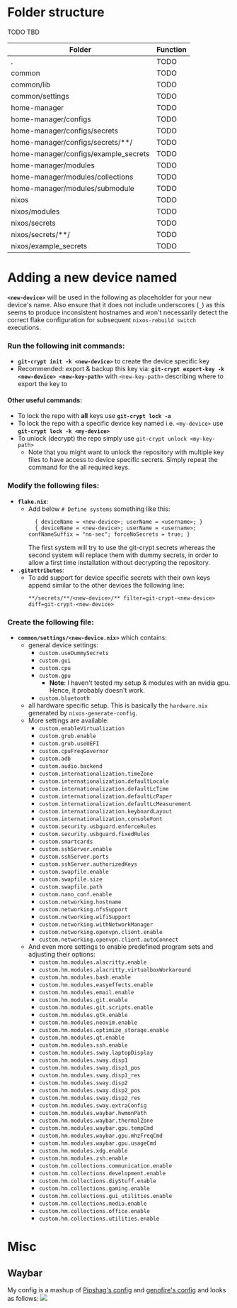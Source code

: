 # Folder structure
TODO TBD

| Folder | Function |
--- | ---
| . | TODO |
| common | TODO |
| common/lib | TODO |
| common/settings | TODO |
| home-manager | TODO |
| home-manager/configs | TODO |
| home-manager/configs/secrets | TODO |
| home-manager/configs/secrets/**/<device-name> | TODO |
| home-manager/configs/example_secrets | TODO |
| home-manager/modules | TODO |
| home-manager/modules/collections | TODO |
| home-manager/modules/submodule | TODO |
| nixos | TODO |
| nixos/modules | TODO |
| nixos/secrets | TODO |
| nixos/secrets/**/<device-name> | TODO |
| nixos/example_secrets | TODO |

# Adding a new device named <new-device>
**`<new-device>`** will be used in the following as placeholder for your new device's name.
Also ensure that it does not include underscores (`_`) as this seems to produce inconsistent hostnames and won't necessarily detect the correct flake configuration for subsequent `nixos-rebuild switch` executions.
### Run the following init commands:
- **`git-crypt init -k <new-device>`** to create the device specific key
- Recommended: export & backup this key via: **`git-crypt export-key -k <new-device> <new-key-path>`** with `<new-key-path>` describing where to export the key to
#### Other useful commands:
- To lock the repo with **all** keys use **`git-crypt lock -a`**
- To lock the repo with a specific device key named i.e. `<my-device>` use **`git-crypt lock -k <my-device>`**
- To unlock (decrypt) the repo simply use `git-crypt unlock <my-key-path>`
    * Note that you might want to unlock the repository with multiple key files to have access to device specific secrets. Simply repeat the command for the all required keys.
### Modify the following files:
- **`flake.nix`**:
    * Add below `# Define systems` something like this:
      ```
        { deviceName = <new-device>; userName = <username>; }
        { deviceName = <new-device>; userName = <username>; confNameSuffix = "no-sec"; forceNoSecrets = true; }
      ```
      The first system will try to use the git-crypt secrets whereas the second system will replace them with dummy secrets, in order to allow a first time installation without decrypting the repository.
- **`.gitattributes`**:
    * To add support for device specific secrets with their own keys append similar to the other devices the following line:
      ```
      **/secrets/**/<new-device>/** filter=git-crypt-<new-device> diff=git-crypt-<new-device>
      ```
### Create the following file:
- **`common/settings/<new-device.nix>`** which contains:
    - general device settings:
        * `custom.useDummySecrets`
        * `custom.gui`
        * `custom.cpu`
        * `custom.gpu`
            - **Note**: I haven't tested my setup & modules with an nvidia gpu. Hence, it probably doesn't work.
        * `custom.bluetooth`
    - all hardware specific setup. This is basically the `hardware.nix` generated by `nixos-generate-config`. 
    - More settings are available:
        * `custom.enableVirtualization`
        * `custom.grub.enable`
        * `custom.grub.useUEFI`
        * `custom.cpuFreqGovernor`
        * `custom.adb`
        * `custom.audio.backend`
        * `custom.internationalization.timeZone`
        * `custom.internationalization.defaultLocale`
        * `custom.internationalization.defaultLcTime`
        * `custom.internationalization.defaultLcPaper`
        * `custom.internationalization.defaultLcMeasurement`
        * `custom.internationalization.keyboardLayout`
        * `custom.internationalization.consoleFont`
        * `custom.security.usbguard.enforceRules`
        * `custom.security.usbguard.fixedRules`
        * `custom.smartcards`
        * `custom.sshServer.enable`
        * `custom.sshServer.ports`
        * `custom.sshServer.authorizedKeys`
        * `custom.swapfile.enable`
        * `custom.swapfile.size`
        * `custom.swapfile.path`
        * `custom.nano_conf.enable`
        * `custom.networking.hostname`
        * `custom.networking.nfsSupport`
        * `custom.networking.wifiSupport`
        * `custom.networking.withNetworkManager`
        * `custom.networking.openvpn.client.enable`
        * `custom.networking.openvpn.client.autoConnect`
    - And even more settings to enable predefined program sets and adjusting their options:
        * `custom.hm.modules.alacritty.enable`
        * `custom.hm.modules.alacritty.virtualboxWorkaround`
        * `custom.hm.modules.bash.enable`
        * `custom.hm.modules.easyeffects.enable`
        * `custom.hm.modules.email.enable`
        * `custom.hm.modules.git.enable`
        * `custom.hm.modules.git.scripts.enable`
        * `custom.hm.modules.gtk.enable`
        * `custom.hm.modules.neovim.enable`
        * `custom.hm.modules.optimize_storage.enable`
        * `custom.hm.modules.qt.enable`
        * `custom.hm.modules.ssh.enable`
        * `custom.hm.modules.sway.laptopDisplay`
        * `custom.hm.modules.sway.disp1`
        * `custom.hm.modules.sway.disp1_pos`
        * `custom.hm.modules.sway.disp1_res`
        * `custom.hm.modules.sway.disp2`
        * `custom.hm.modules.sway.disp2_pos`
        * `custom.hm.modules.sway.disp2_res`
        * `custom.hm.modules.sway.extraConfig`
        * `custom.hm.modules.waybar.hwmonPath`
        * `custom.hm.modules.waybar.thermalZone`
        * `custom.hm.modules.waybar.gpu.tempCmd`
        * `custom.hm.modules.waybar.gpu.mhzFreqCmd`
        * `custom.hm.modules.waybar.gpu.usageCmd`
        * `custom.hm.modules.xdg.enable`
        * `custom.hm.modules.zsh.enable`
        * `custom.hm.collections.communication.enable`
        * `custom.hm.collections.development.enable`
        * `custom.hm.collections.diyStuff.enable`
        * `custom.hm.collections.gaming.enable`
        * `custom.hm.collections.gui_utilities.enable`
        * `custom.hm.collections.media.enable`
        * `custom.hm.collections.office.enable`
        * `custom.hm.collections.utilities.enable`

# Misc

## Waybar
My config is a mashup of [Pipshag's config](https://github.com/Pipshag/dotfiles_nord) and [genofire's config](https://gist.github.com/genofire/07234e810fcd16f9077710d4303f9a9e) and looks as follows:
![](./doc/waybar.png)
